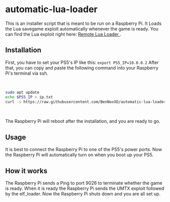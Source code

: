 # automatic-lua-loader
This is an installer script that is meant to be run on a Raspberry Pi. It Loads the Lua savegame exploit automatically whenever the game is ready. You can find the Lua exploit right here: [Remote Lua Loader
](https://github.com/Leeful/leeful.github.io).


## Installation
First, you have to set your PS5's IP like this:
`export PS5_IP=10.0.0.2`
After that, you can copy and paste the following command into your Raspberry Pi's terminal via ssh. 

<br>

```sh
sudo apt update
echo $PS5_IP > ip.txt
curl -s https://raw.githubusercontent.com/BenNoxXD/automatic-lua-loader/refs/heads/main/install.sh | sudo bash
```

<br>

The Raspberry Pi will reboot after the installation, and you are ready to go. 


## Usage
It is best to connect the Raspberry Pi to one of the PS5's power ports. Now the Raspberry Pi will automatically turn on when you boot up your PS5.


## How it works
The Raspberry Pi sends a Ping to port 9026 to terminate whether the game is ready. 
When it is ready the Raspberry Pi sends the UMTX exploit followed by the elf_loader.
Now the Raspberry Pi shuts down and you are all set up. 